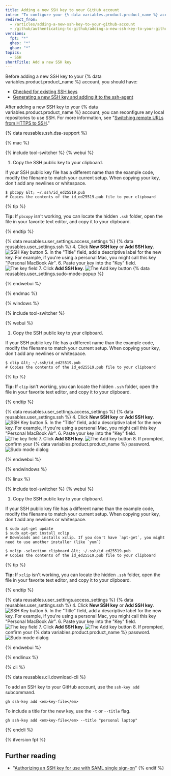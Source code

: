 ```yaml
---
title: Adding a new SSH key to your GitHub account
intro: "To configure your {% data variables.product.product_name %} account to use your new (or existing) SSH key, you'll also need to add it to your {% data variables.product.product_name %} account."
redirect_from:
  - /articles/adding-a-new-ssh-key-to-your-github-account
  - /github/authenticating-to-github/adding-a-new-ssh-key-to-your-github-account
versions:
  fpt: "*"
  ghes: "*"
  ghae: "*"
topics:
  - SSH
shortTitle: Add a new SSH key
---
```


Before adding a new SSH key to your {% data variables.product.product_name %} account, you should have:

- [Checked for existing SSH keys](/articles/checking-for-existing-ssh-keys)
- [Generating a new SSH key and adding it to the ssh-agent](/articles/generating-a-new-ssh-key-and-adding-it-to-the-ssh-agent)

After adding a new SSH key to your {% data variables.product.product_name %} account, you can reconfigure any local repositories to use SSH. For more information, see "[Switching remote URLs from HTTPS to SSH](/github/getting-started-with-github/managing-remote-repositories/#switching-remote-urls-from-https-to-ssh)."

{% data reusables.ssh.dsa-support %}

{% mac %}

{% include tool-switcher %}
{% webui %}

1. Copy the SSH public key to your clipboard.

If your SSH public key file has a different name than the example code, modify the filename to match your current setup. When copying your key, don't add any newlines or whitespace.

```shell
$ pbcopy &lt; ~/.ssh/id_ed25519.pub
# Copies the contents of the id_ed25519.pub file to your clipboard
```

{% tip %}

**Tip:** If `pbcopy` isn't working, you can locate the hidden `.ssh` folder, open the file in your favorite text editor, and copy it to your clipboard.

{% endtip %}

{% data reusables.user_settings.access_settings %}
{% data reusables.user_settings.ssh %} 4. Click **New SSH key** or **Add SSH key**.
![SSH Key button](/assets/images/help/settings/ssh-add-ssh-key.png) 5. In the "Title" field, add a descriptive label for the new key. For example, if you're using a personal Mac, you might call this key "Personal MacBook Air". 6. Paste your key into the "Key" field.
![The key field](/assets/images/help/settings/ssh-key-paste.png) 7. Click **Add SSH key**.
![The Add key button](/assets/images/help/settings/ssh-add-key.png)
{% data reusables.user_settings.sudo-mode-popup %}

{% endwebui %}

{% endmac %}

{% windows %}

{% include tool-switcher %}

{% webui %}

1. Copy the SSH public key to your clipboard.

If your SSH public key file has a different name than the example code, modify the filename to match your current setup. When copying your key, don't add any newlines or whitespace.

```shell
$ clip &lt; ~/.ssh/id_ed25519.pub
# Copies the contents of the id_ed25519.pub file to your clipboard
```

{% tip %}

**Tip:** If `clip` isn't working, you can locate the hidden `.ssh` folder, open the file in your favorite text editor, and copy it to your clipboard.

{% endtip %}

{% data reusables.user_settings.access_settings %}
{% data reusables.user_settings.ssh %} 4. Click **New SSH key** or **Add SSH key**.
![SSH Key button](/assets/images/help/settings/ssh-add-ssh-key.png) 5. In the "Title" field, add a descriptive label for the new key. For example, if you're using a personal Mac, you might call this key "Personal MacBook Air". 6. Paste your key into the "Key" field.
![The key field](/assets/images/help/settings/ssh-key-paste.png) 7. Click **Add SSH key**.
![The Add key button](/assets/images/help/settings/ssh-add-key.png) 8. If prompted, confirm your {% data variables.product.product_name %} password.
![Sudo mode dialog](/assets/images/help/settings/sudo_mode_popup.png)

{% endwebui %}

{% endwindows %}

{% linux %}

{% include tool-switcher %}
{% webui %}

1. Copy the SSH public key to your clipboard.

If your SSH public key file has a different name than the example code, modify the filename to match your current setup. When copying your key, don't add any newlines or whitespace.

```shell
$ sudo apt-get update
$ sudo apt-get install xclip
# Downloads and installs xclip. If you don't have `apt-get`, you might need to use another installer (like `yum`)

$ xclip -selection clipboard &lt; ~/.ssh/id_ed25519.pub
# Copies the contents of the id_ed25519.pub file to your clipboard
```

{% tip %}

**Tip:** If `xclip` isn't working, you can locate the hidden `.ssh` folder, open the file in your favorite text editor, and copy it to your clipboard.

{% endtip %}

{% data reusables.user_settings.access_settings %}
{% data reusables.user_settings.ssh %} 4. Click **New SSH key** or **Add SSH key**.
![SSH Key button](/assets/images/help/settings/ssh-add-ssh-key.png) 5. In the "Title" field, add a descriptive label for the new key. For example, if you're using a personal Mac, you might call this key "Personal MacBook Air". 6. Paste your key into the "Key" field.
![The key field](/assets/images/help/settings/ssh-key-paste.png) 7. Click **Add SSH key**.
![The Add key button](/assets/images/help/settings/ssh-add-key.png) 8. If prompted, confirm your {% data variables.product.product_name %} password.
![Sudo mode dialog](/assets/images/help/settings/sudo_mode_popup.png)

{% endwebui %}

{% endlinux %}

{% cli %}

{% data reusables.cli.download-cli %}

To add an SSH key to your GitHub account, use the `ssh-key add` subcommand.

```shell
gh ssh-key add <em>key-file</em>
```

To include a title for the new key, use the `-t` or `--title` flag.

```shell
gh ssh-key add <em>key-file</em> --title "personal laptop"
```

{% endcli %}

{% ifversion fpt %}

## Further reading

- "[Authorizing an SSH key for use with SAML single sign-on](/articles/authorizing-an-ssh-key-for-use-with-saml-single-sign-on)"
  {% endif %}
